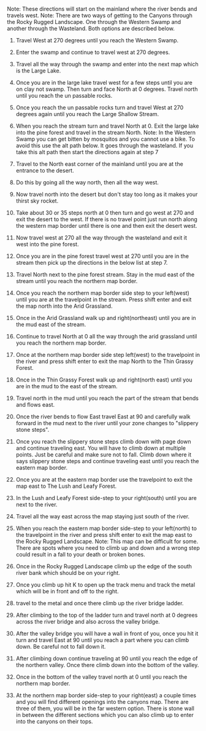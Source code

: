 Note: These directions will start on the mainland where the river bends and travels west.
Note: There are two ways of getting to the Canyons through the Rocky Rugged Landscape. One through the Western Swamp and another through the Wasteland. Both options are described below.
1. Travel West at 270 degrees until you reach the Western Swamp.
2. Enter the swamp and continue to travel west at 270 degrees.
3. Travel all the way through the swamp and enter into the next map which is the Large Lake.
4. Once you are in the large lake travel west for a few steps until you are on clay not swamp. Then turn and face North at 0 degrees. Travel north until you reach the un passable rocks.
5. Once you reach the un passable rocks turn and travel West at 270 degrees again until you reach the Large Shallow Stream.
6. When you reach the stream turn and travel North at 0. Exit the large lake into the pine forest and travel in the stream North.
Note: In the Western Swamp you can get bitten by mosquitos and you cannot use a bike. To avoid this use the alt path below. It goes through the wasteland. If you take this alt path then start the directions again at step 7
1. Travel to the North east corner of the mainland until you are at the entrance to the desert.
2. Do this by going all the way north, then all the way west.
3. Now travel north into the desert but don't stay too long as it makes your thirst sky rocket.
4. Take about 30 or 35 steps north at 0 then turn and go west at 270 and exit the desert to the west. If there is no travel point just run north along the western map border until there is one and then exit the desert west.
5. Now travel west at 270 all the way through the wasteland and exit it west into the pine forest.
6. Once you are in the pine forest travel west at 270 until you are in the stream then pick up the directions in the below list at step 7.

7. Travel North next to the pine forest stream. Stay in the mud east of the stream until you reach the northern map border.
8. Once you reach the northern map border side step to your left(west) until you are at the travelpoint in the stream. Press shift enter and exit the map north into the Arid Grassland.
9. Once in the Arid Grassland walk up and right(northeast) until you are in the mud east of the stream.
10. Continue to travel North at 0 all the way through the arid grassland until you reach the northern map border.
11. Once at the northern map border side step left(west) to the travelpoint in the river and press shift enter to exit the map North to the Thin Grassy Forest.
12. Once in the Thin Grassy Forest walk up and right(north east) until you are in the mud to the east of the stream.
13. Travel north in the mud until you reach the part of the stream that bends and flows east.
14. Once the river bends to flow East travel East at 90 and carefully walk forward in the mud next to the river until your zone changes to "slippery stone steps".
15. Once you reach the slippery stone steps climb down with page down and continue traveling east. You will have to climb down at multiple points. Just be careful and make sure not to fall. Climb down where it says slippery stone steps and continue traveling east until you reach the eastern map border.
16. Once you are at the eastern map border use the travelpoint to exit the map east to The Lush and Leafy Forest.
17. In the Lush and Leafy Forest side-step to your right(south) until you are next to the river.
18. Travel all the way east across the map staying just south of the river.
19. When you reach the eastern map border side-step to your left(north) to the travelpoint in the river and press shift enter to exit the map east to the Rocky Rugged Landscape.
Note: This map can be difficult for some. There are spots where you need to climb up and down and a wrong step could result in a fall to your death or broken bones.
20. Once in the Rocky Rugged Landscape climb up the edge of the south river bank which should be on your right.
21. Once you climb up hit K to open up the track menu and track the metal which will be in front and off to the right.
22. travel to the metal and once there climb up the river bridge ladder.
23. After climbing to the top of the ladder turn and travel north at 0 degrees across the river bridge and also across the valley bridge.
24. After the valley bridge you will have a wall in front of you, once you hit it turn and travel East at 90 until you reach a part where you can climb down. Be careful not to fall down it.
25. After climbing down continue traveling at 90 until you reach the edge of the northern valley. Once there climb down into the bottom of the valley.
26. Once in the bottom of the valley travel north at 0 until you reach the northern map border.
27. At the northern map border side-step to your right(east) a couple times and you will find different openings into the canyons map. There are three of them, you will be in the far western option. There is stone wall in between the different sections which you can also climb up to enter into the canyons on their tops.